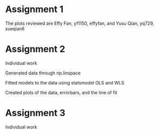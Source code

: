 
# Assignment 1
The plots reviewed are Effy Fan, yf1150, effyfan, 
and
Yusu Qian, yq729, sueqian6

# Assignment 2
Individual work

Generated data through np.linspace

Fitted models to the data using statsmodel OLS and WLS

Created plots of the data, errorbars, and the line of fit

# Assignment 3
Individual work
